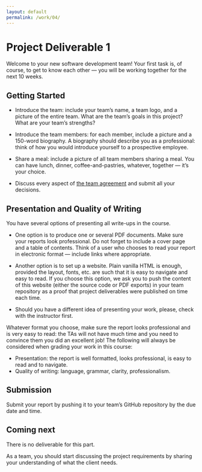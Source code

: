 ```yaml
---
layout: default
permalink: /work/04/
---
```


# Project Deliverable 1

Welcome to your new software development team! Your first task is, of course, to get to know each other — you will be working together for the next 10 weeks.

## Getting Started

- Introduce the team: include your team’s name, a team logo, and a picture of the entire team. What are the team’s goals in this project? What are your team’s strengths?

- Introduce the team members: for each member, include a picture and a 150-word biography. A biography should describe you as a professional: think of how you would introduce yourself to a prospective employee.

- Share a meal: include a picture of all team members sharing a meal. You can have lunch, dinner, coffee-and-pastries, whatever, together — it’s your choice.

- Discuss every aspect of [the team agreement](src/team-agreement.pdf) and submit all your decisions.

## Presentation and Quality of Writing

You have several options of presenting all write-ups in the course.

- One option is to produce one or several PDF documents. Make sure your reports look professional. Do not forget to include a cover page and a table of contents. Think of a user who chooses to read your report in electronic format — include links where appropriate.

- Another option is to set up a website. Plain vanilla HTML is enough, provided the layout, fonts, etc. are such that it is easy to navigate and easy to read. If you choose this option, we ask you to push the content of this website (either the source code or PDF exports) in your team repository as a proof that project deliverables were published on time each time. 

- Should you have a different idea of presenting your work, please, check with the instructor first. 

Whatever format you choose, make sure the report looks professional and is very easy to read: the TAs will not have much time and you need to convince them you did an excellent job! The following will always be considered when grading your work in this course:

- Presentation: the report is well formatted, looks professional, is easy to read and to navigate. 
- Quality of writing: language, grammar, clarity, professionalism.

## Submission

Submit your report by pushing it to your team’s GitHub repository by the due date and time.

## Coming next

There is no deliverable for this part. 

As a team, you should start discussing the project requirements by sharing your understanding of what the client needs. 